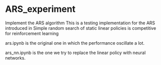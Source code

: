 # ARS_experiment
Implement the ARS algorithm
This is a testing implementation for the ARS introduced in Simple random search of static linear policies is competitive for reinforcement learning

ars.ipynb is the original one in which the performance oscillate a lot.

ars_nn.ipynb is the one we try to replace the linear policy with neural networks.

